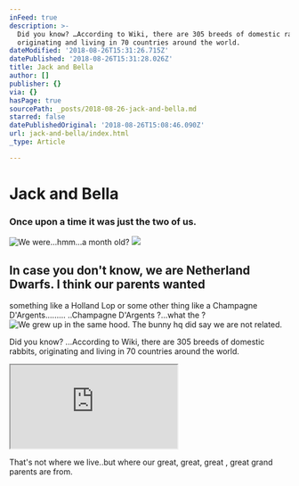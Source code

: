 ```yaml
---
inFeed: true
description: >-
  Did you know? …According to Wiki, there are 305 breeds of domestic rabbits,
  originating and living in 70 countries around the world. 
dateModified: '2018-08-26T15:31:26.715Z'
datePublished: '2018-08-26T15:31:28.026Z'
title: Jack and Bella
author: []
publisher: {}
via: {}
hasPage: true
sourcePath: _posts/2018-08-26-jack-and-bella.md
starred: false
datePublishedOriginal: '2018-08-26T15:08:46.090Z'
url: jack-and-bella/index.html
_type: Article

---
```

# Jack and Bella

### Once upon a time it was just the two of us.
![We were...hmm...a month old?](https://the-grid-user-content.s3-us-west-2.amazonaws.com/e217328a-d23a-4ce4-9042-e2c991afbdd4.jpg)
![](https://the-grid-user-content.s3-us-west-2.amazonaws.com/27bf866d-2849-4577-b56a-131dd38940aa.jpg)

## In case you don't know, we are Netherland Dwarfs. I think our parents wanted 
something like a Holland Lop or some other thing like a Champagne D'Argents......... ..Champagne D'Argents ?...what the ? ![We grew up in the same hood. The bunny hq did say we are not related. ](https://s3-us-west-2.amazonaws.com/the-grid-img/p/ee7ad85891a06d3c71e3cf2d7d4cdd362c720b48.jpg)

Did you know? ...According to Wiki, there are 305 breeds of domestic rabbits, originating and living in 70 countries around the world. 

<iframe src="https://the-grid.github.io/ed-location/?latitude=51.83577752045248&amp;longitude=5.2734375&amp;zoom=3&amp;address=Netherlands" style=""></iframe>

That's not where we live..but where our great, great, great , great grand parents are from.